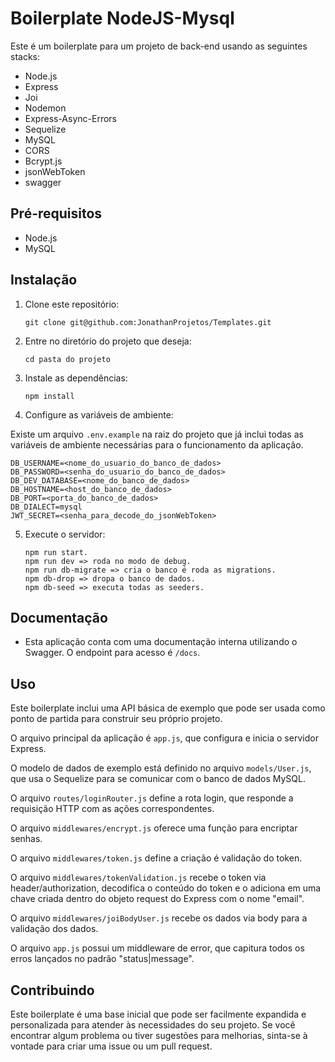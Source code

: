 # Boilerplate NodeJS-Mysql
Este é um boilerplate para um projeto de back-end usando as seguintes stacks:

- Node.js
- Express
- Joi
- Nodemon
- Express-Async-Errors
- Sequelize
- MySQL
- CORS
- Bcrypt.js
- jsonWebToken
- swagger

## Pré-requisitos

- Node.js
- MySQL

## Instalação

1. Clone este repositório:

   ```
   git clone git@github.com:JonathanProjetos/Templates.git
   ```

2. Entre no diretório do projeto que deseja:

   ```
   cd pasta do projeto
   ```

3. Instale as dependências:

   ```
   npm install
   ```

4. Configure as variáveis de ambiente:

  Existe um arquivo `.env.example` na raiz do projeto que já inclui todas as variáveis de ambiente necessárias para o funcionamento da aplicação.

   ```
   DB_USERNAME=<nome_do_usuario_do_banco_de_dados>
   DB_PASSWORD=<senha_do_usuario_do_banco_de_dados>
   DB_DEV_DATABASE=<nome_do_banco_de_dados>
   DB_HOSTNAME=<host_do_banco_de_dados>
   DB_PORT=<porta_do_banco_de_dados>
   DB_DIALECT=mysql
   JWT_SECRET=<senha_para_decode_do_jsonWebToken>

   ```

5. Execute o servidor:

   ```
   npm run start.
   npm run dev => roda no modo de debug.
   npm run db-migrate => cria o banco é roda as migrations.
   npm db-drop => dropa o banco de dados.
   npm db-seed => executa todas as seeders. 
   ```
## Documentação

- Esta aplicação conta com uma documentação interna utilizando o Swagger. O endpoint para acesso é `/docs`.

## Uso

Este boilerplate inclui uma API básica de exemplo que pode ser usada como ponto de partida para construir seu próprio projeto.

O arquivo principal da aplicação é `app.js`, que configura e inicia o servidor Express.

O modelo de dados de exemplo está definido no arquivo `models/User.js`, que usa o Sequelize para se comunicar com o banco de dados MySQL.

O arquivo `routes/loginRouter.js` define a rota login, que responde a requisição HTTP com as ações correspondentes.

O arquivo `middlewares/encrypt.js` oferece uma função para encriptar senhas.

O arquivo `middlewares/token.js` define a criação é validação do token.

O arquivo `middlewares/tokenValidation.js` recebe o token via header/authorization, decodifica o conteúdo do token e o adiciona em uma chave criada dentro do objeto request do Express com o nome "email".

O arquivo `middlewares/joiBodyUser.js` recebe os dados via body para a validação dos dados.

O arquivo `app.js` possui um middleware de error, que capitura todos os erros lançados no padrão "status|message".

## Contribuindo

Este boilerplate é uma base inicial que pode ser facilmente expandida e personalizada para atender às necessidades do seu projeto. Se você encontrar algum problema ou tiver sugestões para melhorias, sinta-se à vontade para criar uma issue ou um pull request.